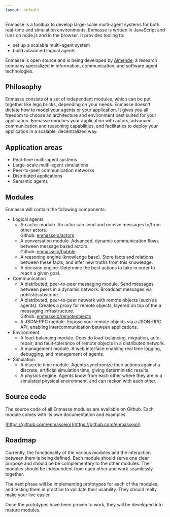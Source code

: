 ```yaml
---
layout: default
---
```



Enmasse is a toolbox to develop large-scale multi-agent systems for both real-time and simulation environments. Enmasse is written in JavaScript and runs on node.js and in the browser. It provides tooling to:

- set up a scalable multi-agent system
- build advanced logical agents

Enmasse is open source and is being developed by [Almende](http://almende.com), a research company specialized in information, communication, and software agent technologies.


## Philosophy

Enmasse consists of a set of independent modules, which can be put together like lego bricks, depending on your needs. Enmasse doesn't dictate how to model your agents or your application. It gives you all freedom to choose an architecture and environment best suited for your application. Enmasse enriches your application with actors, advanced communication and reasoning capabilities, and facilitaties to deploy your application in a scalable, decentralized way.


## Application areas

- Real-time multi-agent systems
- Large-scale multi-agent simulations
- Peer-to-peer communication networks
- Distributed applications
- Semantic agents


## Modules

Enmasse will contain the following components:

- Logical agents
  - An actor module. An actor can send and receive messages to/from other actors.<br>
    Github: [enmasseio/actors](https://github.com/enmasseio/actors)
  - A conversation module. Advanced, dynamic communication flows between message based actors.<br>
    Github: [enmasseio/babble](https://github.com/enmasseio/babble)
  - A reasoning engine (knowledge base). Store facts and relations between these facts, and infer new truths from this knowledge.
  - A decision engine. Determine the best actions to take in order to reach a given goal.
- Communication
  - A distributed, peer-to-peer messaging module. Send messages between peers in a dynamic network. Broadcast messages via publish/subscribe.
  - A distributed, peer-to-peer network with remote objects (such as agents). Creates a proxy for remote objects, layered on top of the a messaging infrastructure.<br>
    Github: [enmasseio/remoteobjects](https://github.com/enmasseio/remoteobjects)
  - A JSON-RPC module. Expose your remote objects via a JSON-RPC API, enabling intercommunication between applications.
- Environment
  - A load-balancing module. Does do load-balancing, migration, auto-repair, and fault-tolerance of remote objects in a distributed network.
  - A management module. A web interface enabling real time logging, debugging, and management of agents.
- Simulation
  - A discrete time module. Agents synchronize their actions against a discrete, artificial simulation time, giving deterministic results.
  - A physics engine. Agents know from each other where they are in a simulated physical environment, and can reckon with each other.


## Source code

The source code of all Enmasse modules are available on Github. Each module comes with its own documentation and examples.

[https://github.com/enmasseio/](https://github.com/enmasseio/)


## Roadmap

Currently, the functionality of the various modules and the interaction between them is being defined. Each module should serve one clear purpose and should be be complementary to the other modules. The modules should be independent from each other and work seamlessly together.

The next phase will be implementing prototypes for each of the modules, and testing them in practice to validate their usability. They should really make your live easier.

Once the prototypes have been proven to work, they will be developed into mature modules.
